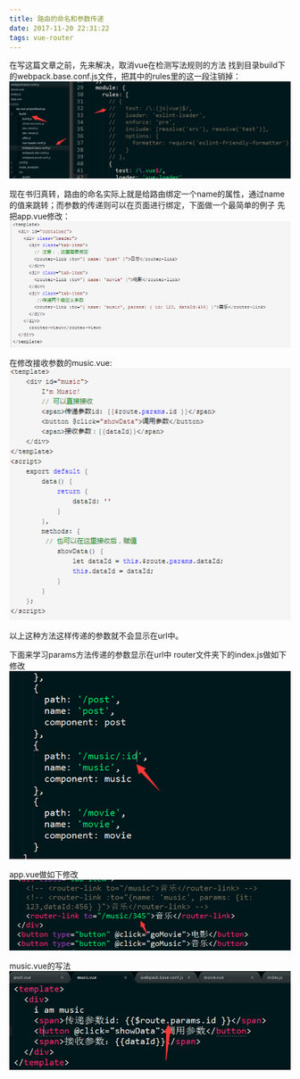 ```yaml
---
title: 路由的命名和参数传递
date: 2017-11-20 22:31:22
tags: vue-router
---
```

在写这篇文章之前，先来解决，取消vue在检测写法规则的方法
找到目录build下的webpack.base.conf.js文件，把其中的rules里的这一段注销掉：
![logo](vueRtName/vueRtName1.png)
 
 现在书归真转，路由的命名实际上就是给路由绑定一个name的属性，通过name的值来跳转；而参数的传递则可以在页面进行绑定，下面做一个最简单的例子
先把app.vue修改：
![logo](vueRtName/vueRtName2.png)

在修改接收参数的music.vue:
![logo](vueRtName/vueRtName3.png)

以上这种方法这样传递的参数就不会显示在url中。

下面来学习params方法传递的参数显示在url中
router文件夹下的index.js做如下修改
![logo](vueRtName/vueRtName5.png)

app.vue做如下修改
![logo](vueRtName/vueRtName4.png)

music.vue的写法
![logo](vueRtName/vueRtName6.png)
